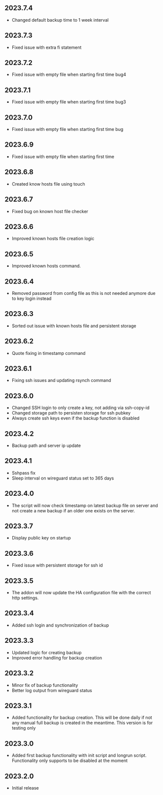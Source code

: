 ## 2023.7.4
- Changed default backup time to 1 week interval
  
## 2023.7.3
- Fixed issue with extra fi statement

## 2023.7.2
- Fixed issue with empty file when starting first time bug4

## 2023.7.1
- Fixed issue with empty file when starting first time bug3

## 2023.7.0
- Fixed issue with empty file when starting first time bug

## 2023.6.9
- Fixed issue with empty file when starting first time

## 2023.6.8

- Created know hosts file using touch
## 2023.6.7

- Fixed bug on known host file checker
## 2023.6.6

- Improved known hosts file creation logic
## 2023.6.5

- Improved known hosts command.
## 2023.6.4

- Removed password from config file as this is not needed anymore due to key login instead
## 2023.6.3

- Sorted out issue with known hosts file and persistent storage

## 2023.6.2

- Quote fixing in timestamp command

## 2023.6.1

- Fixing ssh issues and updating rsynch command

## 2023.6.0

- Changed SSH login to only create a key, not adding via ssh-copy-id
- Changed storage path to persisten storage for ssh pubkey
- Always create ssh keys even if the backup function is disabled

## 2023.4.2

- Backup path and server ip update

## 2023.4.1

- Sshpass fix
- Sleep interval on wireguard status set to 365 days

## 2023.4.0

- The script will now check timestamp on latest backup file on server and not create a new backup if an older one exists on the server.

## 2023.3.7

- Display public key on startup

## 2023.3.6

- Fixed issue with persistent storage for ssh id

## 2023.3.5

- The addon will now update the HA configuration file with the correct http settings.

## 2023.3.4

- Added ssh login and synchronization of backup

## 2023.3.3

- Updated logic for creating backup
- Improved error handling for backup creation

## 2023.3.2

- Minor fix of backup functionality
- Better log output from wireguard status

## 2023.3.1

- Added functionality for backup creation. This will be done daily if not any manual full backup is created in the meantime. This version is for testing only

## 2023.3.0

- Added first backup functionality with init script and longrun script. Functionality only supports to be disabled at the moment

## 2023.2.0

- Initial release
